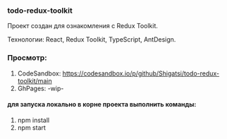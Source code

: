 ### todo-redux-toolkit
Проект создан для ознакомления с Redux Toolkit.

Технологии: React, Redux Toolkit, TypeScript, AntDesign.

### Просмотр:
1. CodeSandbox: https://codesandbox.io/p/github/Shigatsi/todo-redux-toolkit/main
2. GhPages: -wip-

#### для запуска локально в корне проекта выполнить команды:
1. npm install
2. npm start
